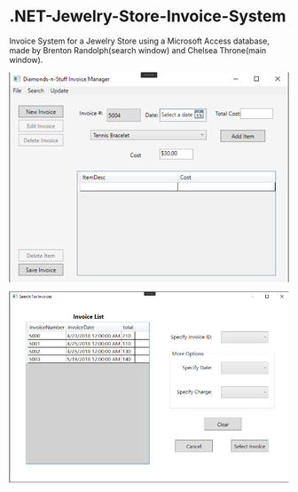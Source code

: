 # .NET-Jewelry-Store-Invoice-System

Invoice System for a Jewelry Store using a Microsoft Access database, made by Brenton Randolph(search window) and Chelsea Throne(main window).

![alt text](https://github.com/brandolph74/.NET-Jewelry-Store-Invoice-System/blob/master/Annotation%202020-09-01%20210418.png?raw=true)

![alt text](https://github.com/brandolph74/.NET-Jewelry-Store-Invoice-System/blob/master/Annotation%202020-09-01%20210505.png?raw=true)
